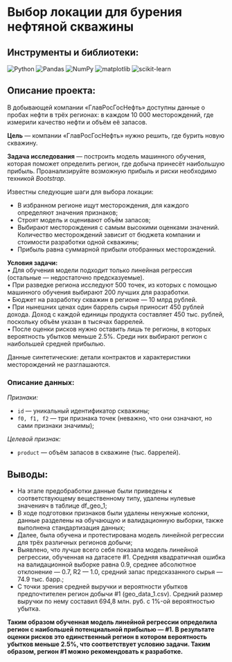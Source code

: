 # Выбор локации для бурения нефтяной скважины

## Инструменты и библиотеки:
![Python](https://img.shields.io/badge/-Python-white?style=flat&logo=python)
![Pandas](https://img.shields.io/badge/-Pandas-white?style=flat&logo=pandas&logoColor=130754)
![NumPy](https://img.shields.io/badge/-NumPy-white?style=flat&logo=NumPy&logoColor=3366C5)
![matplotlib](https://img.shields.io/badge/-matplotlib-white?style=flat&logo=matplotlib)
![scikit-learn](https://img.shields.io/badge/-scikit-white?style=flat&logo=scikit-learn)
## Описание проекта:
В добывающей компании «ГлавРосГосНефть» доступны данные о пробах нефти в трёх регионах: в каждом 10 000 месторождений, где измерили качество нефти и объём её запасов. 

**Цель** — компании «ГлавРосГосНефть» нужно решить, где бурить новую скважину.

**Задача исследования** — построить модель машинного обучения, которая поможет определить регион, где добыча принесёт наибольшую прибыль. Проанализируйте возможную прибыль и риски необходимо техникой *Bootstrap*.

Известны следующие шаги для выбора локации:

- В избранном регионе ищут месторождения, для каждого определяют значения признаков;
- Строят модель и оценивают объём запасов;
- Выбирают месторождения с самым высокими оценками значений. Количество месторождений зависит от бюджета компании и стоимости разработки одной скважины;
- Прибыль равна суммарной прибыли отобранных месторождений.

**Условия задачи:**  
•	Для обучения модели подходит только линейная регрессия (остальные — недостаточно предсказуемые).    
•	При разведке региона исследуют 500 точек, из которых с помощью машинного обучения выбирают 200 лучших для разработки.    
•	Бюджет на разработку скважин в регионе — 10 млрд рублей.    
•	При нынешних ценах один баррель сырья приносит 450 рублей дохода. Доход с каждой единицы продукта составляет 450 тыс. рублей, поскольку объём указан в тысячах баррелей.    
•	После оценки рисков нужно оставить лишь те регионы, в которых вероятность убытков меньше 2.5%. Среди них выбирают регион с наибольшей средней прибылью.    

Данные синтетические: детали контрактов и характеристики месторождений не разглашаются.
### Описание данных:
*Признаки:*
*	`id` — уникальный идентификатор скважины;
*	`f0, f1, f2` — три признака точек (неважно, что они означают, но сами признаки значимы);    

*Целевой признак:*
*	`product` — объём запасов в скважине (тыс. баррелей).

## Выводы:
* На этапе предобработки данные были приведены к соответствующему вещественному типу, удалены нулевые значенияч в таблице df_geo_1;
* В ходе подготовки признаков были удалены ненужные колонки, данные разделены на обучающую и валидационную выборки, также выполнена стандартизация данных;
* Далее, была обучена и протестирована модель линейной регрессии для трёх различных регионов добычи;
* Выявлено, что лучше всего себя показала модель линейной регрессии, обученная на датасете #1. Средняя квадратичная ошибка на валидационной выборке равна 0.9, среднее абсолютное отклонение — 0.7, R2 — 1.0, средний запас предсказанного сырья — 74.9 тыс. барр.;
* С точки зрения средней выручки и вероятности убытков предпочтителен регион добычи #1 (geo_data_1.csv). Средний размер выручки по нему составил 694,8 млн. руб. c 1%-ой вероятностью убытка.

**Таким образом обученная модель линейной регрессии определила регион с наибольшей потенциальной прибылью — #1. В результате оценки рисков это единственный регион в котором вероятность убытков меньше 2.5%, что соответствует условию задачи. Таким образом, регион #1 можно рекомендовать к разработке.**
